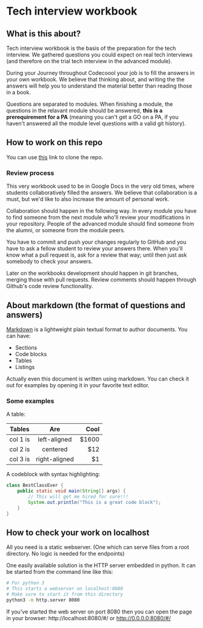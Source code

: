 # Tech interview workbook

## What is this about?

Tech interview workbook is the basis of the preparation for the tech interview. We gathered questions you could expect on real tech interviews (and therefore on the trial tech interview in the advanced module).

During your Journey throughout Codecoool your job is to fill the answers in your own workbook. We believe that thinking about, and writing the the answers will help you to understand the material better than reading those in a book.

Questions are separated to modules. When finishing a module, the questions in the relavant module should be answered, **this is a prerequirement for a PA** (meaning you can't get a GO on a PA, if you haven't answered all the module level questions with a valid git history).

## How to work on this repo

You can use [this](https://classroom.github.com/a/bv-gRnai) link to clone the repo.

### Review process

This very workbook used to be in Google Docs in the very old times, where students collaboratively filled the answers. We believe that collaboration is a must, but we'd like to also increase the amount of personal work.

Collaboration should happen in the following way. In every module you have to find someone from the next module who'll review your modifications in your repository. People of the advanced module should find someone from the alumni, or someone from the module peers.

You have to commit and push your changes regularly to GitHub and you have to ask a fellow student to review your answers there. When you'll know what a pull request is, ask for a review that way; until then just ask somebody to check your answers.

Later on the workbooks development should happen in git branches, merging those with pull requests. Review comments should happen through Github's code review functionality.


## About markdown (the format of questions and answers)

[Markdown](https://daringfireball.net/projects/markdown/) is a lightweight plain textual format to author documents.
You can have:
-   Sections
-   Code blocks
-   Tables
-   Listings

Actually even this document is written using markdown.  You can
check it out for examples by opening it in your favorite text
editor.

### Some examples

A table:

| Tables   |      Are      |  Cool |
|----------|:-------------:|------:|
| col 1 is |  left-aligned | $1600 |
| col 2 is |    centered   |   $12 |
| col 3 is | right-aligned |    $1 |

A codeblock with syntax highlighting:

```java
class BestClassEver {
    public static void main(String[] args) {
        // This will get me hired for sure!!!
        System.out.println("This is a great code block");
    }
}
```

## How to check your work on localhost

All you need is a static webserver.  (One which can serve files from
a root directory.  No logic is needed for the endpoints)

One easily available solution is the HTTP server embedded in python.
It can be started from the command line like this:

```sh
# For python 3
# This starts a webserver on localhost:8080
# Make sure to start it from this directory
python3 -m http.server 8080
```

If you've started the web server on port 8080
then you can open the page in your browser:
http://localhost:8080/#/ or http://0.0.0.0:8080/#/
